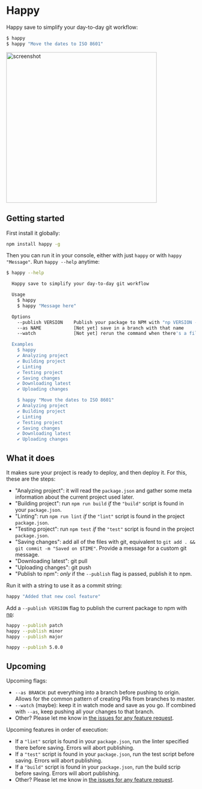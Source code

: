 # Happy

Happy save to simplify your day-to-day git workflow:

```bash
$ happy
$ happy "Move the dates to ISO 8601"
```

<img width="400px" src="https://raw.githubusercontent.com/franciscop/happy/master/img/happy.png" alt="screenshot" />

## Getting started

First install it globally:

```bash
npm install happy -g
```

Then you can run it in your console, either with just `happy` or with `happy "Message"`. Run `happy --help` anytime:

```bash
$ happy --help

  Happy save to simplify your day-to-day git workflow

  Usage
    $ happy
    $ happy "Message here"

  Options
    --publish VERSION    Publish your package to NPM with "np VERSION --yolo"
    --as NAME            [Not yet] save in a branch with that name
    --watch              [Not yet] rerun the command when there's a file change

  Examples
    $ happy
    ✔ Analyzing project
    ✔ Building project
    ✔ Linting
    ✔ Testing project
    ✔ Saving changes
    ✔ Downloading latest
    ✔ Uploading changes

    $ happy "Move the dates to ISO 8601"
    ✔ Analyzing project
    ✔ Building project
    ✔ Linting
    ✔ Testing project
    ✔ Saving changes
    ✔ Downloading latest
    ✔ Uploading changes
```


## What it does

It makes sure your project is ready to deploy, and then deploy it. For this, these are the steps:

- "Analyzing project": it will read the `package.json` and gather some meta information about the current project used later.
- "Building project": run `npm run build` *if* the `"build"` script is found in your `package.json`.
- "Linting": run `npm run lint` *if* the `"lint"` script is found in the project `package.json`.
- "Testing project": run `npm test` *if* the `"test"` script is found in the project `package.json`.
- "Saving changes": add all of the files with git, equivalent to `git add . && git commit -m "Saved on $TIME"`. Provide a message for a custom git message.
- "Downloading latest": git pull
- "Uploading changes": git push
- "Publish to npm": _only_ if the `--publish` flag is passed, publish it to npm.


Run it with a string to use it as a commit string:

```bash
happy "Added that new cool feature"
```

Add a `--publish VERSION` flag to publish the current package to npm with [np](https://github.com/sindresorhus/np#readme):

```bash
happy --publish patch
happy --publish minor
happy --publish major

happy --publish 5.0.0
```

## Upcoming

Upcoming flags:

- `--as BRANCH`: put everything into a branch before pushing to origin. Allows for the common pattern of creating PRs from branches to master.
- `--watch` (maybe): keep it in watch mode and save as you go. If combined with `--as`, keep pushing all your changes to that branch.
- Other? Please let me know in [the issues for any feature request](https://github.com/franciscop/happy/issues).

Upcoming features in order of execution:

- If a `"lint"` script is found in your `package.json`, run the linter specified there before saving. Errors will abort publishing.
- If a `"test"` script is found in your `package.json`, run the test script before saving. Errors will abort publishing.
- If a `"build"` script is found in your `package.json`, run the build scrip before saving. Errors will abort publishing.
- Other? Please let me know in [the issues for any feature request](https://github.com/franciscop/happy/issues).

